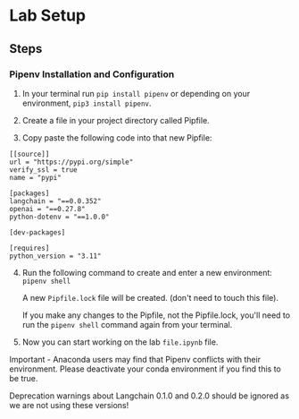 # Lab Setup

## Steps

### Pipenv Installation and Configuration

1.  In your terminal run `pip install pipenv` or depending on your environment, `pip3 install pipenv`.

2.  Create a file in your project directory called Pipfile.

3.  Copy paste the following code into that new Pipfile:

```
[[source]]
url = "https://pypi.org/simple"
verify_ssl = true
name = "pypi"

[packages]
langchain = "==0.0.352"
openai = "==0.27.8"
python-dotenv = "==1.0.0"

[dev-packages]

[requires]
python_version = "3.11"
```

4. Run the following command to create and enter a new environment:
   `pipenv shell`

   A new `Pipfile.lock` file will be created. (don't need to touch this file).

   If you make any changes to the Pipfile, not the Pipfile.lock, you'll need to run the `pipenv shell` command again from your terminal.

5. Now you can start working on the lab `file.ipynb` file.

Important - Anaconda users may find that Pipenv conflicts with their environment. Please deactivate your conda environment if you find this to be true.

Deprecation warnings about Langchain 0.1.0 and 0.2.0 should be ignored as we are not using these versions!

